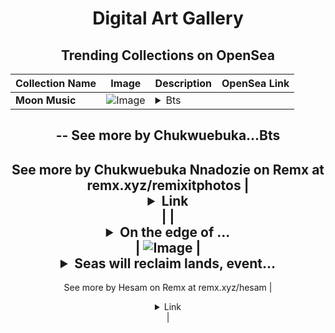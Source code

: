 <div align="center">

# Digital Art Gallery

## Trending Collections on OpenSea

| Collection Name                       | Image                                                                                     | Description                       | OpenSea Link                                                                                          |
|---------------------------------------|-------------------------------------------------------------------------------------------|-----------------------------------|--------------------------------------------------------------------------------------------------------|
| **Moon Music** | ![Image](https://i.seadn.io/s/raw/files/61e801e59ee34e70d064102c1eb932fa.jpg?w=500&auto=format?w=200&auto=format) | <details><summary>Bts
--
See more by Chukwuebuka...</summary>Bts
--
See more by Chukwuebuka Nnadozie on Remx at remx.xyz/remixitphotos</details> | <details><summary>Link</summary>[Moon Music](https://opensea.io/collection/moon-music-1)</details> |
| **<details><summary>On the edge of ...</summary>On the edge of chaos</details>** | ![Image](https://i.seadn.io/s/raw/files/0a93126f7393a6a046d3e1a9bb376f62.png?w=500&auto=format?w=200&auto=format) | <details><summary>Seas will reclaim lands, event...</summary>Seas will reclaim lands, eventually
--
See more by Hesam on Remx at remx.xyz/hesam</details> | <details><summary>Link</summary>[On the edge of chaos](https://opensea.io/collection/on-the-edge-of-chaos)</details> |

</div>
